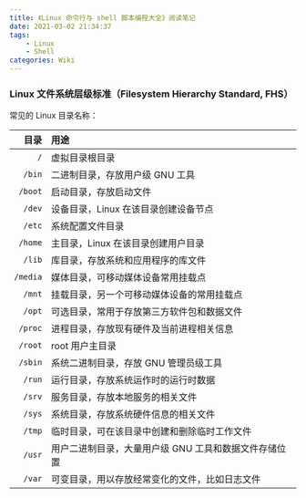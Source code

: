 ```yaml
---
title: 《Linux 命令行与 shell 脚本编程大全》阅读笔记
date: 2021-03-02 21:34:37
tags:
    - Linux
    - Shell
categories: Wiki
---
```


### Linux 文件系统层级标准（Filesystem Hierarchy Standard, FHS）

常见的 Linux 目录名称：

| 目录   | 用途                                                  |
|  --:   | :--                                                   |
| `/`      | 虚拟目录根目录                                        |
| `/bin`   | 二进制目录，存放用户级 GNU 工具                       |
| `/boot`  | 启动目录，存放启动文件                                |
| `/dev`   | 设备目录，Linux 在该目录创建设备节点                  |
| `/etc`   | 系统配置文件目录                                      |
| `/home`  | 主目录，Linux 在该目录创建用户目录                    |
| `/lib`   | 库目录，存放系统和应用程序的库文件                    |
| `/media` | 媒体目录，可移动媒体设备常用挂载点                    |
| `/mnt`   | 挂载目录，另一个可移动媒体设备的常用挂载点            |
| `/opt`   | 可选目录，常用于存放第三方软件包和数据文件            |
| `/proc`  | 进程目录，存放现有硬件及当前进程相关信息              |
| `/root`  | root 用户主目录                                       |
| `/sbin`  | 系统二进制目录，存放 GNU 管理员级工具                 |
| `/run`   | 运行目录，存放系统运作时的运行时数据                  |
| `/srv`   | 服务目录，存放本地服务的相关文件                      |
| `/sys`   | 系统目录，存放系统硬件信息的相关文件                  |
| `/tmp`   | 临时目录，可在该目录中创建和删除临时工作文件          |
| `/usr`   | 用户二进制目录，大量用户级 GNU 工具和数据文件存储位置 |
| `/var`   | 可变目录，用以存放经常变化的文件，比如日志文件        |
